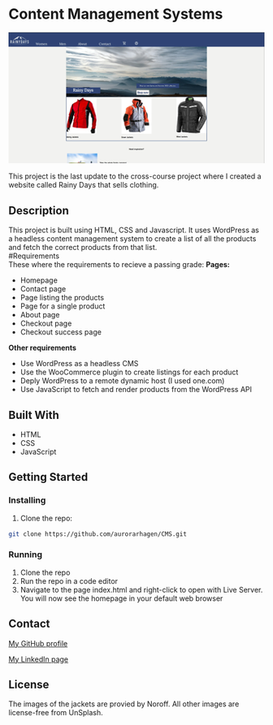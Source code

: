 # Content Management Systems

![image](/images/cms_screenshot.jpg)

This project is the last update to the cross-course project where I created a website called Rainy Days that sells clothing. 

## Description

This project is built using HTML, CSS and Javascript. It uses WordPress as a headless content management system to create a list of all the products and fetch the correct products from that list.  
 #Requirements  
 These where the requirements to recieve a passing grade: 
 **Pages:**
 - Homepage
 - Contact page
 - Page listing the products
 - Page for a single product
 - About page
 - Checkout page
 - Checkout success page

**Other requirements**  
- Use WordPress as a headless CMS
- Use the WooCommerce plugin to create listings for each product
- Deply WordPress to a remote dynamic host (I used one.com)
- Use JavaScript to fetch and render products from the WordPress API


## Built With
- HTML
- CSS
- JavaScript
## Getting Started

### Installing

1. Clone the repo:

```bash
git clone https://github.com/aurorarhagen/CMS.git
```

### Running  

1. Clone the repo
2. Run the repo in a code editor
3. Navigate to the page index.html and right-click to open with Live Server. You will now see the homepage in your default web browser


## Contact


[My GitHub profile](www.twitter.com)

[My LinkedIn page]([www.linkedin.com](https://www.linkedin.com/in/aurora-r%C3%B8ed-hagen-580519203/))

## License

The images of the jackets are provied by Noroff. All other images are license-free from UnSplash. 

